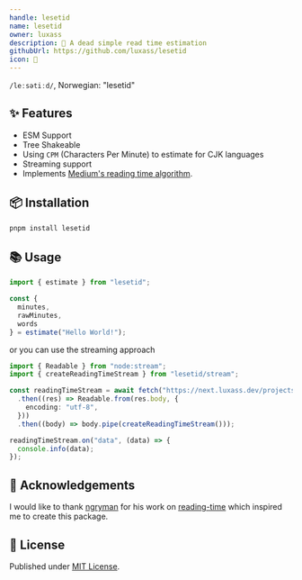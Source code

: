 ```yaml
---
handle: lesetid
name: lesetid
owner: luxass
description: 📖 A dead simple read time estimation
githubUrl: https://github.com/luxass/lesetid
icon: 📖
---
```


`/leːsətiːd/`, Norwegian: "lesetid"

## ✨ Features

- ESM Support
- Tree Shakeable
- Using `CPM` (Characters Per Minute) to estimate for CJK languages
- Streaming support
- Implements [Medium's reading time algorithm](https://help.medium.com/hc/en-us/articles/214991667-Read-time).

## 📦 Installation

```sh
pnpm install lesetid
```

## 📚 Usage

```ts
import { estimate } from "lesetid";

const {
  minutes,
  rawMinutes,
  words
} = estimate("Hello World!");
```

or you can use the streaming approach

```ts
import { Readable } from "node:stream";
import { createReadingTimeStream } from "lesetid/stream";

const readingTimeStream = await fetch("https://next.luxass.dev/projects/eslint-config/raw")
  .then((res) => Readable.from(res.body, {
    encoding: "utf-8",
  }))
  .then((body) => body.pipe(createReadingTimeStream()));

readingTimeStream.on("data", (data) => {
  console.info(data);
});
```

## 🙌 Acknowledgements

I would like to thank [ngryman](https://github.com/ngryman) for his work on [reading-time](https://github.com/ngryman/reading-time) which inspired me to create this package.

## 📄 License

Published under [MIT License](https://github.com/luxass/lesetid/blob/main/LICENSE).
